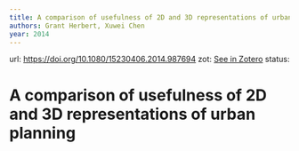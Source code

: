 ```yaml
---
title: A comparison of usefulness of 2D and 3D representations of urban planning
authors: Grant Herbert, Xuwei Chen
year: 2014
---
```

url:  https://doi.org/10.1080/15230406.2014.987694
zot: [See in Zotero](zotero://select/items/@herbertComparisonUsefulness2D2015)
status:
# A comparison of usefulness of 2D and 3D representations of urban planning




